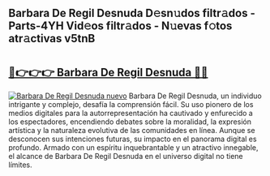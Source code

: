 ## Barbara De Regil Desnuda D𝚎sn𝚞dos filtr𝚊dos - Parts-4YH Vid𝚎os filtr𝚊dos - N𝚞evas f𝚘tos atr𝚊ctivas v5tnB

# <h2><a href="http://mbb388.tromn.icu/?c=Barbara+De+Regil+Desnuda">🔗👉👉👉 Barbara De Regil Desnuda 🔗🔗</a></h2>

[![Barbara De Regil Desnuda nuevo](https://i.imgur.com/pEAQMta.gif)](http://mbb388.tromn.icu/?c=Barbara+De+Regil+Desnuda)
Barbara De Regil Desnuda, un individuo intrigante y complejo, desafía la comprensión fácil. Su uso pionero de los medios digitales para la autorrepresentación ha cautivado y enfurecido a los espectadores, encendiendo debates sobre la moralidad, la expresión artística y la naturaleza evolutiva de las comunidades en línea. Aunque se desconocen sus intenciones futuras, su impacto en el panorama digital es profundo. Armado con un espíritu inquebrantable y un atractivo innegable, el alcance de Barbara De Regil Desnuda en el universo digital no tiene límites.
